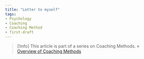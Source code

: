 ```yaml
---
title: "Letter to myself"
tags:
- Psychology
- Coaching
- Coaching Method
- first-draft
---
```

> [!info]
> This article is part of a series on Coaching Methods.
> » [Overview of Coaching Methods](notes/coaching-methods-interventions.md)
>